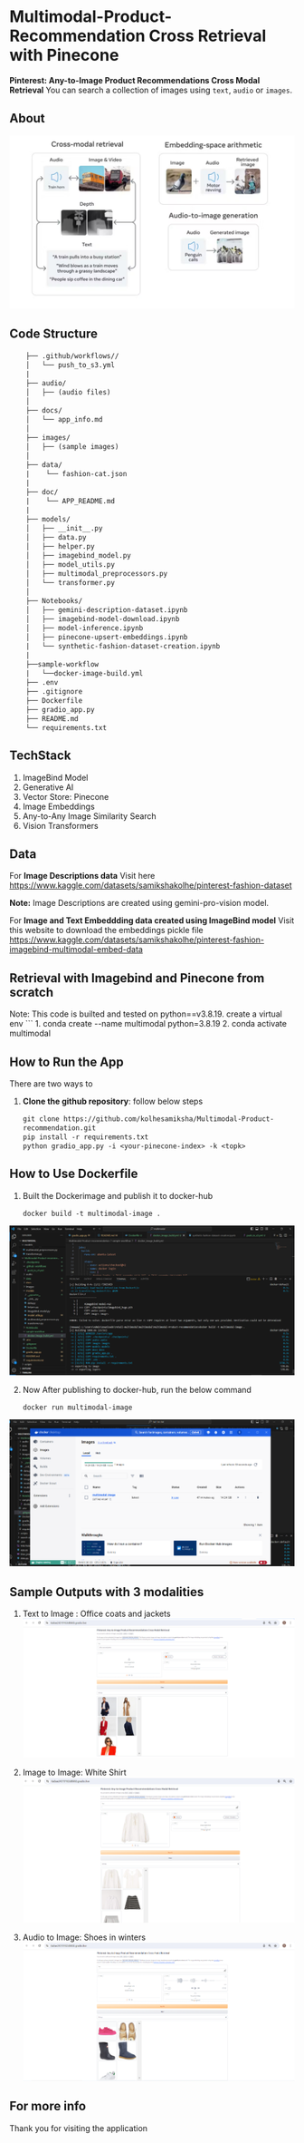 # Multimodal-Product-Recommendation Cross Retrieval with Pinecone

**Pinterest: Any-to-Image Product Recommendations Cross Modal Retrieval**
You can search a collection of images using `text`, `audio` or `images`.

## About

![ImageBind-Architecture](images/image_bing_architecture.png)

## Code Structure

```
    ├── .github/workflows//
    │   └── push_to_s3.yml
    |
    ├── audio/
    │   ├── (audio files)
    │
    ├── docs/
    │   └── app_info.md
    │
    ├── images/
    │   ├── (sample images)
    │
    ├── data/
    |    └── fashion-cat.json
    |
    ├── doc/
    |    └── APP_README.md
    |
    ├── models/
    │   ├── __init__.py
    │   ├── data.py
    │   ├── helper.py
    │   ├── imagebind_model.py
    │   ├── model_utils.py
    │   ├── multimodal_preprocessors.py
    │   └── transformer.py
    │
    ├── Notebooks/
    │   ├── gemini-description-dataset.ipynb
    │   ├── imagebind-model-download.ipynb
    │   ├── model-inference.ipynb
    │   ├── pinecone-upsert-embeddings.ipynb
    |   └── synthetic-fashion-dataset-creation.ipynb
    |
    ├──sample-workflow
    |   └──docker-image-build.yml
    ├── .env
    ├── .gitignore
    ├── Dockerfile 
    ├── gradio_app.py
    ├── README.md
    └── requirements.txt
```


## TechStack

1. ImageBind Model
2. Generative AI
3. Vector Store: Pinecone
4. Image Embeddings
5. Any-to-Any Image Similarity Search
6. Vision Transformers

## Data

For **Image Descriptions data** Visit here https://www.kaggle.com/datasets/samikshakolhe/pinterest-fashion-dataset 

**Note:** Image Descriptions are created using gemini-pro-vision model.

For **Image and Text Embeddding data created using ImageBind model** Visit this website to download the embeddings pickle file https://www.kaggle.com/datasets/samikshakolhe/pinterest-fashion-imagebind-multimodal-embed-data

## Retrieval with Imagebind and Pinecone from scratch

Note: This code is builted and tested on python==v3.8.19.
create a virtual env 
    ```
    1. conda create --name multimodal python=3.8.19
    2. conda activate multimodal

## How to Run the App

There are two ways to 
1. **Clone the github repository**: follow below steps
    ```
    git clone https://github.com/kolhesamiksha/Multimodal-Product-recommendation.git
    pip install -r requirements.txt
    python gradio_app.py -i <your-pinecone-index> -k <topk>

## How to Use Dockerfile
1. Built the Dockerimage and publish it to docker-hub
    ```
    docker build -t multimodal-image . 

![Image-Built](images/docker-build-1.png)

2. Now After publishing to docker-hub, run the below command
    ```
    docker run multimodal-image
![Docker Container](images/multimodal-image-docker-desktop.png)

## Sample Outputs with 3 modalities

1. Text to Image : Office coats and jackets
![Text-to-Image](images/text.png)

2. Image to Image: White Shirt
![Image-to-Image](images/image.png)

3. Audio to Image: Shoes in winters
![Audio-to-Image](images/audio.png)

## For more info
Thank you for visiting the application